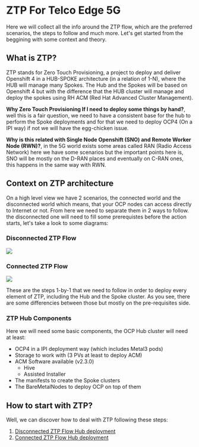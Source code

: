 # ZTP For Telco Edge 5G

Here we will collect all the info around the ZTP flow, which are the preferred scenarios, the steps to follow and much more. Let's get started from the beggining with some context and theory.

## What is ZTP?

ZTP stands for Zero Touch Provisioning, a project to deploy and deliver Openshift 4 in a HUB-SPOKE architecture (in a relation of 1-N), where the HUB will manage many Spokes. The Hub and the Spokes will be based on Openshift 4 but with the difference that the HUB cluster will manage and deploy the spokes using RH ACM (Red Hat Advanced Cluster Management).

**Why Zero Touch Provisioning If I need to deploy some things by hand?**, well this is a fair question, we need to have a consistent base for the hub to perform the Spoke deployments and for that we need to deploy OCP4 (On a IPI way) if not we will have the egg-chicken issue.

**Why is this related with Single Node Openshift (SNO) and Remote Worker Node (RWN)?**, in the 5G world exists some areas called RAN (Radio Access Network) here we have some scenarios but the important points here is, SNO will be mostly on the D-RAN places and eventually on C-RAN ones, this happens in the same way with RWN.

## Context on ZTP architecture

On a high level view we have 2 scenarios, the connected world and the disconnected world which means, that your OCP nodes can access directly to Internet or not. From here we need to separate them in 2 ways to follow. the disconnected one will need to fill some prerequistes before the action starts, let's take a look to some diagrams:

### Disconnected ZTP Flow

![](https://i.imgur.com/eCLCzpA.png)

### Connected ZTP Flow

![](https://i.imgur.com/0BqWhRk.png)


These are the steps 1-by-1 that we need to follow in order to deploy every element of ZTP, including the Hub and the Spoke cluster. As you see, there are some differencies between those but mostly on the pre-requisites side.

### ZTP Hub Components

Here we will need some basic components, the OCP Hub cluster will need at least:

- OCP4 in a IPI deployment way (which includes Metal3 pods)
- Storage to work with (3 PVs at least to deploy ACM)
- ACM Software available (v2.3.0)
    - Hive
    - Assisted Installer
- The manifests to create the Spoke clusters
- The BareMetalNodes to deploy OCP on top of them


## How to start with ZTP?

Well, we can discover how to deal with ZTP following these steps:

1. [Disconnected ZTP Flow Hub deployment](/docs/disconnected-ZTP-flow-hub-deployment.md)
2. [Connected ZTP Flow Hub deployment](/docs/connected-ZTP-flow-hub-deployment.md)
